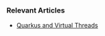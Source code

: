 ### Relevant Articles
- [Quarkus and Virtual Threads](https://www.baeldung.com/java-quarkus-virtual-threads)
